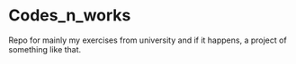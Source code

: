 # Codes_n_works
 Repo for mainly my exercises from university and if it happens, a project of something like that.
